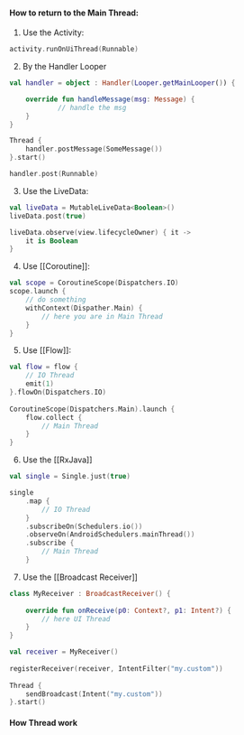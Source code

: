 #### How to return to the Main Thread:
1. Use the Activity:
```kotlin
activity.runOnUiThread(Runnable)
```
2. By the Handler Looper
```kotlin
val handler = object : Handler(Looper.getMainLooper()) {

	override fun handleMessage(msg: Message) {
			// handle the msg 
	}
}

Thread {
	handler.postMessage(SomeMessage())
}.start()

handler.post(Runnable)

```
3. Use the LiveData:
```kotlin
val liveData = MutableLiveData<Boolean>()
liveData.post(true)

liveData.observe(view.lifecycleOwner) { it ->
	it is Boolean
}

```
4. Use [[Coroutine]]:
```kotlin
val scope = CoroutineScope(Dispatchers.IO)
scope.launch {
	// do something
	withContext(Dispather.Main) {
		// here you are in Main Thread
	}
}
```
5. Use [[Flow]]:
```kotlin
val flow = flow {  
    // IO Thread  
    emit(1)  
}.flowOn(Dispatchers.IO)  
  
CoroutineScope(Dispatchers.Main).launch {  
    flow.collect {   
		// Main Thread  
    }  
}
```
6. Use the [[RxJava]]
```kotlin
val single = Single.just(true)

single
	.map {
		// IO Thread
	}
	.subscribeOn(Schedulers.io())
	.observeOn(AndroidSchedulers.mainThread())
	.subscribe {
		// Main Thread
	}
```
7. Use the [[Broadcast Receiver]]
```kotlin
class MyReceiver : BroadcastReceiver() {  
  
    override fun onReceive(p0: Context?, p1: Intent?) {  
        // here UI Thread
    }  
}

val receiver = MyReceiver()  
  
registerReceiver(receiver, IntentFilter("my.custom"))  
  
Thread {  
    sendBroadcast(Intent("my.custom"))  
}.start()
```

#### How Thread work

